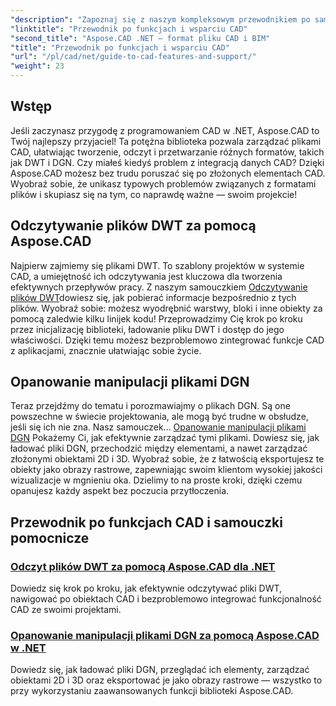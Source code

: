 ```yaml
---
"description": "Zapoznaj się z naszym kompleksowym przewodnikiem po samouczkach Aspose.CAD dla platformy .NET, idealnym dla programistów chcących wzbogacić swoje oprogramowanie o funkcje CAD."
"linktitle": "Przewodnik po funkcjach i wsparciu CAD"
"second_title": "Aspose.CAD .NET — format pliku CAD i BIM"
"title": "Przewodnik po funkcjach i wsparciu CAD"
"url": "/pl/cad/net/guide-to-cad-features-and-support/"
"weight": 23
---
```


## Wstęp

Jeśli zaczynasz przygodę z programowaniem CAD w .NET, Aspose.CAD to Twój najlepszy przyjaciel! Ta potężna biblioteka pozwala zarządzać plikami CAD, ułatwiając tworzenie, odczyt i przetwarzanie różnych formatów, takich jak DWT i DGN. Czy miałeś kiedyś problem z integracją danych CAD? Dzięki Aspose.CAD możesz bez trudu poruszać się po złożonych elementach CAD. Wyobraź sobie, że unikasz typowych problemów związanych z formatami plików i skupiasz się na tym, co naprawdę ważne — swoim projekcie!

## Odczytywanie plików DWT za pomocą Aspose.CAD

Najpierw zajmiemy się plikami DWT. To szablony projektów w systemie CAD, a umiejętność ich odczytywania jest kluczowa dla tworzenia efektywnych przepływów pracy. Z naszym samouczkiem [Odczytywanie plików DWT](./read-dwt-files/)dowiesz się, jak pobierać informacje bezpośrednio z tych plików. Wyobraź sobie: możesz wyodrębnić warstwy, bloki i inne obiekty za pomocą zaledwie kilku linijek kodu! Przeprowadzimy Cię krok po kroku przez inicjalizację biblioteki, ładowanie pliku DWT i dostęp do jego właściwości. Dzięki temu możesz bezproblemowo zintegrować funkcje CAD z aplikacjami, znacznie ułatwiając sobie życie.

## Opanowanie manipulacji plikami DGN

Teraz przejdźmy do tematu i porozmawiajmy o plikach DGN. Są one powszechne w świecie projektowania, ale mogą być trudne w obsłudze, jeśli się ich nie zna. Nasz samouczek… [Opanowanie manipulacji plikami DGN](./mastering-dgn-file-manipulation/) Pokażemy Ci, jak efektywnie zarządzać tymi plikami. Dowiesz się, jak ładować pliki DGN, przechodzić między elementami, a nawet zarządzać złożonymi obiektami 2D i 3D. Wyobraź sobie, że z łatwością eksportujesz te obiekty jako obrazy rastrowe, zapewniając swoim klientom wysokiej jakości wizualizacje w mgnieniu oka. Dzielimy to na proste kroki, dzięki czemu opanujesz każdy aspekt bez poczucia przytłoczenia.

## Przewodnik po funkcjach CAD i samouczki pomocnicze
### [Odczyt plików DWT za pomocą Aspose.CAD dla .NET](./read-dwt-files/)
Dowiedz się krok po kroku, jak efektywnie odczytywać pliki DWT, nawigować po obiektach CAD i bezproblemowo integrować funkcjonalność CAD ze swoimi projektami.
### [Opanowanie manipulacji plikami DGN za pomocą Aspose.CAD w .NET](./mastering-dgn-file-manipulation/)
Dowiedz się, jak ładować pliki DGN, przeglądać ich elementy, zarządzać obiektami 2D i 3D oraz eksportować je jako obrazy rastrowe — wszystko to przy wykorzystaniu zaawansowanych funkcji biblioteki Aspose.CAD.